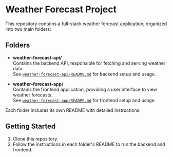 # Weather Forecast Project

This repository contains a full-stack weather forecast application, organized into two main folders:

## Folders

- **weather-forecast-api/**  
    Contains the backend API, responsible for fetching and serving weather data.  
    See [`weather-forecast-api/README.md`](./weather-forecast-api/README.md) for backend setup and usage.

- **weather-forecast-app/**  
    Contains the frontend application, providing a user interface to view weather forecasts.  
    See [`weather-forecast-app/README.md`](./weather-forecast-app/README.md) for frontend setup and usage.

Each folder includes its own README with detailed instructions.

## Getting Started

1. Clone this repository.
2. Follow the instructions in each folder's README to run the backend and frontend.
